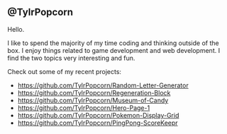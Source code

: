 @TylrPopcorn
-----
Hello. 

I like to spend the majority of my time coding and thinking outside of the box. I enjoy things related to game development and web development. I find the two topics very interesting and fun.

Check out some of my recent projects:
- https://github.com/TylrPopcorn/Random-Letter-Generator
- https://github.com/TylrPopcorn/Regeneration-Block
- https://github.com/TylrPopcorn/Museum-of-Candy
- https://github.com/TylrPopcorn/Hero-Page-1
- https://github.com/TylrPopcorn/Pokemon-Display-Grid
- https://github.com/TylrPopcorn/PingPong-ScoreKeepr
